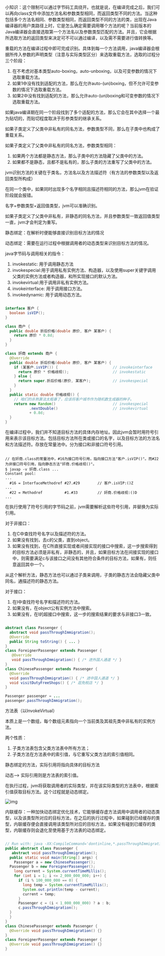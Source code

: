 小知识：这个限制可以通过字节码工具绕开。也就是说，在编译完成之后，我们可以再向class文件中添加方法名和参数类型相同，而返回类型不同的方法。当这种包括多个方法名相同、参数类型相同，而返回类型不同的方法的类，出现在Java编译器的用户类路径上时，它是怎么确定需要调用哪个方法的呢？当前版本的Java编译器会直接选取第一个方法名以及参数类型匹配的方法。并且，它会根据所选取方法的返回类型来决定可不可以通过编译，以及需不需要进行值转换等。

重载的方法在编译过程中即可完成识别。具体到每一个方法调用，java编译器会根据所传入参数的声明类型（注意与实际类型区分）来选取重载方法，选取的过程分三个阶段：

1. 在不考虑对基本类型auto-boxing，auto-unboxing，以及可变参数的情况下选取重载方法。
2. 如果1中没有找到适配的方法，那么在允许auto-(un)boxing，但不允许可变参数的情况下选取重载方法。
3. 如果2中没有找到适配的方法，那么允许auto-(un)boxing和可变参数的情况下选取重载方法。

如果java编译期在同一个阶段找到了多个适配的方法，那么它会在其中选择一个最为贴切的，而贴切程度取决于形参类型的继承关系。

如果子类定义了父类中非私有的同名方法，参数类型不同，那么在子类中也构成了重载关系。



如果子类定义了父类中非私有的同名方法，参数类型相同：

1. 如果两个方法都是静态方法，那么子类中的方法隐藏了父类中的方法。
2. 如果都不是静态，且都不是私有的，那么子类的方法重写了父类中的方法。





jvm识别方法的关键在于类名，方法名以及方法描述符（有方法的参数类型以及返回类型所构成）

在同一个类中，如果同时出现多个名字相同且描述符相同的方法，那么jvm在验证阶段就会报错。

名字+参数类型+返回值类型，jvm可以准确识别。

如果子类定义了父类中非私有，非静态的同名方法，并且参数类型一致返回值类型一直，jvm才会判定为重写。

静态绑定：在解析时便能够直接识别目标方法的情况

动态绑定：需要在运行过程中根据调用者的动态类型来识别目标方法的情况。





java字节码与调用相关的指令：

1. invokestatic: 用于调用静态方法
2. invokespecial:用于调用私有实例方法、构造器，以及使用super关键字调用父类的实例方法或者构造器，和所实现接口的默认方法。
3. invokevirtual:用于调用非私有实例方法。
4. invokeinterface: 用于调用接口方法。
5. invokedynamic: 用于调用动态方法。



```java

interface 客户 {
  boolean isVIP();
}

class 商户 {
  public double 折后价格(double 原价, 客户 某客户) {
    return 原价 * 0.8d;
  }
}

class 奸商 extends 商户 {
  @Override
  public double 折后价格(double 原价, 客户 某客户) {
    if (某客户.isVIP()) {                         // invokeinterface      
      return 原价 * 价格歧视();                    // invokestatic
    } else {
      return super.折后价格(原价, 某客户);          // invokespecial
    }
  }
  public static double 价格歧视() {
    // 咱们的杀熟算法太粗暴了，应该将客户城市作为随机数生成器的种子。
    return new Random()                          // invokespecial
           .nextDouble()                         // invokevirtual
           + 0.8d;
  }
}
```



在编译过程中，我们并不知道目标方法的具体内存地址。因此jvm会暂时用符号引用来表示该目标方法。包括目标方法所在类或接口的名字，以及目标方法的方法名和方法描述符。存放在常量池中。分为接口和非接口符号引用。

```

// 在奸商.class的常量池中，#16为接口符号引用，指向接口方法"客户.isVIP()"。而#22为非接口符号引用，指向静态方法"奸商.价格歧视()"。
$ javap -v 奸商.class ...
Constant pool:
...
  #16 = InterfaceMethodref #27.#29        // 客户.isVIP:()Z
...
  #22 = Methodref          #1.#33         // 奸商.价格歧视:()D
...
```

在执行使用了符号引用的字节码之前，jvm需要解析这些符号引用，并替换为实际引用。

对于非接口：

1. 在C中查找符号名字以及描述符的方法。
2. 如果没有找到，去c的父类，直到object。
3. 如果没有找到，在C所直接实现或者间接实现的接口中搜索，这一步搜索得到的目标方法必须是非私有，非静态的，并且，如果目标方法在间接实现的接口中，则需要满足c与该接口之间没有其他符合条件的目标方法，如果有，则任意返回其中一个。

从这个解析方法，静态方法也可以通过子类来调用，子类的静态方法会隐藏父类中同名，通描述符的静态方法。



对于接口：

1. 在I中查找符号名字和描述符的方法。
2. 如果没有，在object公有实例方法中搜索。
3. 如果没有，在I的超接口中搜索，这一步的搜索结果的要求与非接口3一致。



```java

abstract class Passenger {
  abstract void passThroughImmigration();
  @Override
  public String toString() { ... }
}
class ForeignerPassenger extends Passenger {
   @Override
   void passThroughImmigration() { /* 进外国人通道 */ }
}
class ChinesePassenger extends Passenger {
  @Override
  void passThroughImmigration() { /* 进中国人通道 */ }
  void visitDutyFreeShops() { /* 逛免税店 */ }
}

Passenger passenger = ...
passenger.passThroughImmigration();
```



方法表（以InvokeVirtual）

本质上是一个数组，每个数组元素指向一个当前类及其祖先类中非私有的实例方法。

两个性质：

1. 子类方法表包含父类方法表中所有方法；
2. 子类方法在方法表中的索引值，与它重写父类方法的索引值相同。

静态绑定的方法，实际引用将指向具体的目标方法

动态--> 实际引用则是方法表的索引值。

在执行过程，jvm将获取调用者的实际类型，并在该实际类型的方法表中，根据索引值获取目标方法。这个过程就是动态绑定。

 ![img](https://static001.geekbang.org/resource/image/f1/c3/f1ff9dcb297a458981bd1d189a5b04c3.png) 





内联缓存：一种加快动态绑定优化技术，它能够缓存虚方法调用中调用者的动态类型，以及该类型所对应的目标方法，在之后的执行过程中，如果碰到已经缓存的类型，内联缓存便会直接调用该类型所对应的目标方法，如果没有碰到已缓存的类型，内联缓存则会退化至使用基于方法表的动态绑定。



```java

// Run with: java -XX:CompileCommand='dontinline,*.passThroughImmigration' Passenger
public abstract class Passenger {
   abstract void passThroughImmigration();
  public static void main(String[] args) {
    Passenger a = new ChinesePassenger();
  Passenger b = new ForeignerPassenger();
    long current = System.currentTimeMillis();
    for (int i = 1; i <= 2_000_000_000; i++) {
      if (i % 100_000_000 == 0) {
        long temp = System.currentTimeMillis();
        System.out.println(temp - current);
        current = temp;
      }
      Passenger c = (i < 1_000_000_000) ? a : b;
      c.passThroughImmigration();
  }
  }
}
class ChinesePassenger extends Passenger {
  @Override void passThroughImmigration() {} 
}
class ForeignerPassenger extends Passenger {
  @Override void passThroughImmigration() {}
}
```

